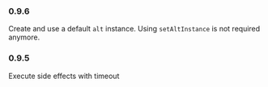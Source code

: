 ### 0.9.6

Create and use a default `alt` instance. Using `setAltInstance` is not required anymore.

### 0.9.5

Execute side effects with timeout